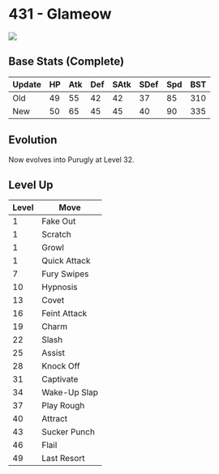 # 431 - Glameow
![][431]

## Base Stats (Complete)

Update | HP | Atk | Def | SAtk | SDef | Spd | BST
---    | ---| --- | --- | ---  | ---  | --- | ---
Old    | 49 |  55 |  42 |  42  |  37  |  85  |  310
New    | 50 |  65 |  45 |  45  |  40  |  90  |  335

## Evolution
Now evolves into Purugly at Level 32.

## Level Up

Level | Move
---   | ---
  1   | Fake Out
  1   | Scratch
  1   | Growl
  1   | Quick Attack
  7   | Fury Swipes
 10   | Hypnosis
 13   | Covet
 16   | Feint Attack
 19   | Charm
 22   | Slash
 25   | Assist
 28   | Knock Off
 31   | Captivate
 34   | Wake-Up Slap
 37   | Play Rough
 40   | Attract
 43   | Sucker Punch
 46   | Flail
 49   | Last Resort



[431]: ../img/pokemon/431.png

